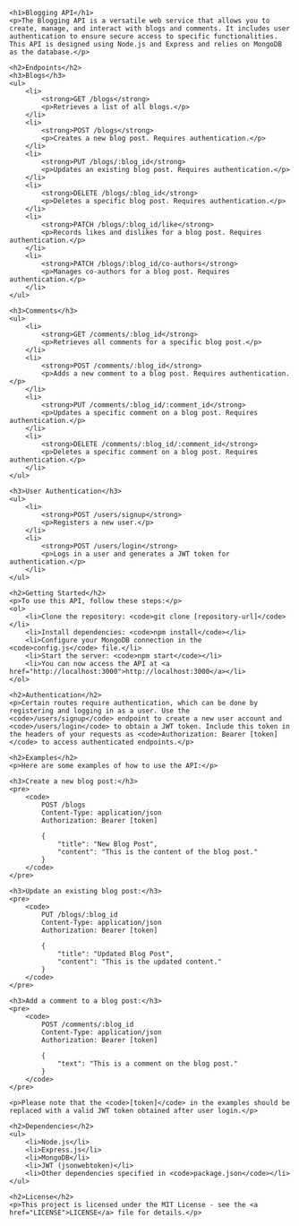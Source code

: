     <h1>Blogging API</h1>
    <p>The Blogging API is a versatile web service that allows you to create, manage, and interact with blogs and comments. It includes user authentication to ensure secure access to specific functionalities. This API is designed using Node.js and Express and relies on MongoDB as the database.</p>

    <h2>Endpoints</h2>
    <h3>Blogs</h3>
    <ul>
        <li>
            <strong>GET /blogs</strong>
            <p>Retrieves a list of all blogs.</p>
        </li>
        <li>
            <strong>POST /blogs</strong>
            <p>Creates a new blog post. Requires authentication.</p>
        </li>
        <li>
            <strong>PUT /blogs/:blog_id</strong>
            <p>Updates an existing blog post. Requires authentication.</p>
        </li>
        <li>
            <strong>DELETE /blogs/:blog_id</strong>
            <p>Deletes a specific blog post. Requires authentication.</p>
        </li>
        <li>
            <strong>PATCH /blogs/:blog_id/like</strong>
            <p>Records likes and dislikes for a blog post. Requires authentication.</p>
        </li>
        <li>
            <strong>PATCH /blogs/:blog_id/co-authors</strong>
            <p>Manages co-authors for a blog post. Requires authentication.</p>
        </li>
    </ul>

    <h3>Comments</h3>
    <ul>
        <li>
            <strong>GET /comments/:blog_id</strong>
            <p>Retrieves all comments for a specific blog post.</p>
        </li>
        <li>
            <strong>POST /comments/:blog_id</strong>
            <p>Adds a new comment to a blog post. Requires authentication.</p>
        </li>
        <li>
            <strong>PUT /comments/:blog_id/:comment_id</strong>
            <p>Updates a specific comment on a blog post. Requires authentication.</p>
        </li>
        <li>
            <strong>DELETE /comments/:blog_id/:comment_id</strong>
            <p>Deletes a specific comment on a blog post. Requires authentication.</p>
        </li>
    </ul>

    <h3>User Authentication</h3>
    <ul>
        <li>
            <strong>POST /users/signup</strong>
            <p>Registers a new user.</p>
        </li>
        <li>
            <strong>POST /users/login</strong>
            <p>Logs in a user and generates a JWT token for authentication.</p>
        </li>
    </ul>

    <h2>Getting Started</h2>
    <p>To use this API, follow these steps:</p>
    <ol>
        <li>Clone the repository: <code>git clone [repository-url]</code></li>
        <li>Install dependencies: <code>npm install</code></li>
        <li>Configure your MongoDB connection in the <code>config.js</code> file.</li>
        <li>Start the server: <code>npm start</code></li>
        <li>You can now access the API at <a href="http://localhost:3000">http://localhost:3000</a></li>
    </ol>

    <h2>Authentication</h2>
    <p>Certain routes require authentication, which can be done by registering and logging in as a user. Use the <code>/users/signup</code> endpoint to create a new user account and <code>/users/login</code> to obtain a JWT token. Include this token in the headers of your requests as <code>Authorization: Bearer [token]</code> to access authenticated endpoints.</p>

    <h2>Examples</h2>
    <p>Here are some examples of how to use the API:</p>

    <h3>Create a new blog post:</h3>
    <pre>
        <code>
            POST /blogs
            Content-Type: application/json
            Authorization: Bearer [token]

            {
                "title": "New Blog Post",
                "content": "This is the content of the blog post."
            }
        </code>
    </pre>

    <h3>Update an existing blog post:</h3>
    <pre>
        <code>
            PUT /blogs/:blog_id
            Content-Type: application/json
            Authorization: Bearer [token]

            {
                "title": "Updated Blog Post",
                "content": "This is the updated content."
            }
        </code>
    </pre>

    <h3>Add a comment to a blog post:</h3>
    <pre>
        <code>
            POST /comments/:blog_id
            Content-Type: application/json
            Authorization: Bearer [token]

            {
                "text": "This is a comment on the blog post."
            }
        </code>
    </pre>

    <p>Please note that the <code>[token]</code> in the examples should be replaced with a valid JWT token obtained after user login.</p>

    <h2>Dependencies</h2>
    <ul>
        <li>Node.js</li>
        <li>Express.js</li>
        <li>MongoDB</li>
        <li>JWT (jsonwebtoken)</li>
        <li>Other dependencies specified in <code>package.json</code></li>
    </ul>

    <h2>License</h2>
    <p>This project is licensed under the MIT License - see the <a href="LICENSE">LICENSE</a> file for details.</p>
